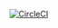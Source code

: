 [![CircleCI](https://dl.circleci.com/status-badge/img/gh/ngomy2001/java-tutorial/tree/master.svg?style=svg)](https://dl.circleci.com/status-badge/redirect/gh/ngomy2001/java-tutorial/tree/master)
